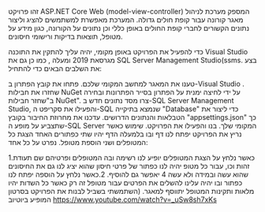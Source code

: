 
 
זהו פרויקט ASP.NET Core Web (model-view-controller) המספק מערכת לניהול מאגר קורונה עבור קופת חולים גדולה. המערכת מאפשרת למשתמשים להציג וליצור נתונים הקשורים לחברי קופת החולים באופן כללי וכן נתונים על הקורונה, כגון מידע על מטופל, תוצאות בדיקות ורישומי חיסונים.


כדי להפעיל את הפרויקט באופן מקומי, יהיה עליך להתקין את התוכנה Visual Studio מגרסאת 2019 ומעלה  , כמו כן גם את SQL Server Management Studio(ssms. בצע את השלבים הבאים כדי להתחיל:

טענו את המאגר למחשב המקומי שלכם.
פתחו את קובץ הפתרון ב-Visual Studio  .
שחזרו את חבילות NuGet על ידי לחיצה ימנית על הפתרון בסייר הפתרונות ובחירה ב"שחזר חבילות NuGet".
צרו מסד נתונים חדש ב-SQL Server Management Studio, והפעילו את סקריפט ה-SQL שנמצא בתיקייה "Database" כדי ליצור את הטבלאות והנתונים הדרושים.
עדכנו את מחרוזת החיבור בקובץ "appsettings.json" כך שתצביע על מופע ה-SQL Server המקומי שלך.
בנו והפעילו את הפרויקט.
שימוש 
כאשר נריץ את הפרויקט יפתח לנו דף ובו בלמעלה הדף יהיו שתי כפתורים האחד הצגת כל המטופלים ושני הוספת מטופל.
נפרט על כל אחד:

1.כאשר נלחץ על הצגת המטופלים יופיע לנו רשימה ובה המטופלים ופרטיהם שם תעודת זהות וכו, עבור כל מטופ יהיה לנו כפתור של פרטי חיסון שהוא יציג לנו גם את החיסונים שהוא עשה ובמידה ולא עשה 4 יאפשר גם להוסיף.
2.כאשר נלחץ על הוספה יפתח לנו כפתור ובו יהיה עלינו להשלים את הפרטים עבור מטופל זה רק כאשר כל השדות יהיו מלאות ותקינות המטופל יתווסף למאגר.
(השתמשתי בשביל לבנות את הפרויקט בסרטון המופיע ביוטיוב
https://www.youtube.com/watch?v=_uSw8sh7xKs
